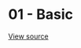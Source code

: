 # 01 - Basic 

<ClientOnly>
<Example01Basic></Example01Basic>
</ClientOnly>

[View source](https://github.com/jbaysolutions/vue-grid-layout/blob/master/website/docs/.vuepress/components/Example01Basic.vue)
